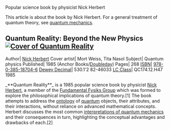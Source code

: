Popular science book by physicist Nick Herbert

This article is about the book by Nick Herbert. For a general treatment of
quantum theory, see [quantum mechanics](/wiki/Quantum\_mechanics "Quantum
mechanics").

Quantum Reality: Beyond the New Physics [![Cover of Quantum
Reality](//upload.wikimedia.org/wikipedia/en/9/9a/Quantum\_Reality\_cover.jpg)](/wiki/File:Quantum\_Reality\_cover.jpg
"Cover of Quantum Reality") 
--- 
Author| [Nick Herbert](/wiki/Nick\_Herbert\_\(physicist\) "Nick Herbert
\(physicist\)") 
Cover artist| Mort Weiss, Tita Nasol 
Subject| Quantum physics 
Published| 1985 (Anchor Books/[Doubleday](/wiki/Doubleday\_\(publisher\)
"Doubleday \(publisher\)")) 
Pages| 268 
[ISBN](/wiki/ISBN\_\(identifier\) "ISBN \(identifier\)")|
[978-0-385-18704-6](/wiki/Special:BookSources/978-0-385-18704-6
"Special:BookSources/978-0-385-18704-6") 
[Dewey Decimal](/wiki/Dewey\_Decimal\_Classification "Dewey Decimal
Classification")| 530.1'2 82-46033 
[LC Class](/wiki/LCC\_\(identifier\) "LCC \(identifier\)")| QC174.12.H47 1985 
 
\_\*\*Quantum Reality\*\*\_ is a 1985 popular science book by physicist [Nick
Herbert](/wiki/Nick\_Herbert\_\(physicist\) "Nick Herbert \(physicist\)"), a
member of the [Fundamental Fysiks Group](/wiki/Fundamental\_Fysiks\_Group
"Fundamental Fysiks Group") which was formed to explore the philosophical
implications of quantum theory.[1] The book attempts to address the
[ontology](/wiki/Ontology "Ontology") of [quantum](/wiki/Quantum\_mechanics
"Quantum mechanics") objects, their attributes, and their interactions,
without reliance on advanced mathematical concepts. Herbert discusses the most
common [interpretations of quantum
mechanics](/wiki/Interpretations\_of\_quantum\_mechanics "Interpretations of
quantum mechanics") and their consequences in turn, highlighting the
conceptual advantages and drawbacks of each.[2]
